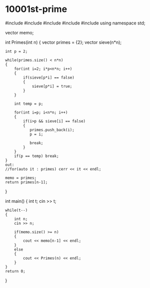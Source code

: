 # 10001st-prime
#include <cmath>
#include <cstdio>
#include <vector>
#include <iostream>
#include <algorithm>
using namespace std;


vector<int> memo;

int Primes(int n)
{
    vector<int> primes = {2};
    vector<bool> sieve(n*n);
    
    int p = 2;        

    while(primes.size() < n*n)
    {                      
        for(int i=2; i*p<n*n; i++)
        {
            if(sieve[p*i] == false)
            {
                sieve[p*i] = true;
            }
        }   
        
        int temp = p;
        
        for(int i=p; i<n*n; i++)
        {            
            if(i>p && sieve[i] == false)
            {
               primes.push_back(i);
               p = i;

               break;
            }            
        }
        if(p == temp) break;
    }
    out:
    //for(auto it : primes) cerr << it << endl;
    
    memo = primes;       
    return primes[n-1];    
}



int main() 
{
    int t;
    cin >> t;
    
    while(t--)
    {
        int n;
        cin >> n;
        
        if(memo.size() >= n)
        {
            cout << memo[n-1] << endl;
        }        
        else 
        {
            cout << Primes(n) << endl;
        }
    }
    return 0;
}
